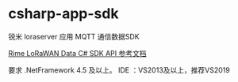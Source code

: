 # csharp-app-sdk
锐米 loraserver 应用 MQTT 通信数据SDK

[Rime LoRaWAN Data C# SDK API 参考文档](https://github.com/rimelink-lorawan/csharp-app-sdk/tree/master/data/data-mqtt)

要求 .NetFramework 4.5 及以上。
IDE ：VS2013及以上，推荐VS2019
